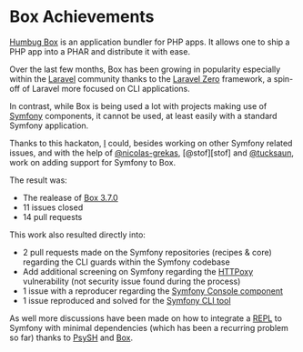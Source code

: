 # Box Achievements

[Humbug Box][box] is an application bundler for PHP apps. It allows one to ship a PHP app into a PHAR and distribute it with 
ease.

Over the last few months, Box has been growing in popularity especially within the [Laravel][laravel] community thanks to the
[Laravel Zero][laravel-zero] framework, a spin-off of Laravel more focused on CLI applications.

In contrast, while Box is being used a lot with projects making use of [Symfony][symfony] components, it cannot be used, at
least easily with a standard Symfony application.

Thanks to this hackaton, [I][me] could, besides working on other Symfony related issues, and with the help of 
[@nicolas-grekas][nicolas], [@stof][stof] and [@tucksaun][tucksaun], work on adding support for Symfony to Box.

The result was:

- The realease of [Box 3.7.0][box-3.7.0]
- 11 issues closed
- 14 pull requests

This work also resulted directly into:

- 2 pull requests made on the Symfony repositories (recipes & core) regarding the CLI guards within the Symfony codebase
- Add additional screening on Symfony regarding the [HTTPoxy][httpoxy] vulnerability (not security issue found during the process)
- 1 issue with a reproducer regarding the [Symfony Console component][symfony-console]
- 1 issue reproduced and solved for the [Symfony CLI tool][symfony-cli]

As well more discussions have been made on how to integrate a [REPL][repl] to Symfony with minimal dependencies (which has been
a recurring problem so far) thanks to [PsySH][psysh] and [Box][box].


[box]: https://github.com/humbug/box
[laravel]: http://laravel.com
[laravel-zero]: https://laravel-zero.com/
[symfony]: https://symfony.com/
[me]: https://github.com/theofidry
[nicolas]: https://github.com/nicolas-grekas
[tucksaun]: https://github.com/tucksaun
[box-3.7.0]: https://github.com/humbug/box/releases/tag/3.7.0
[httpoxy]: https://httpoxy.org
[symfony-console]: https://symfony.com/doc/current/components/console.html
[repl]: https://es.wikipedia.org/wiki/REPL
[psysh]: https://psysh.org/
[symfony-cli]: https://symfony.com/cloud/


